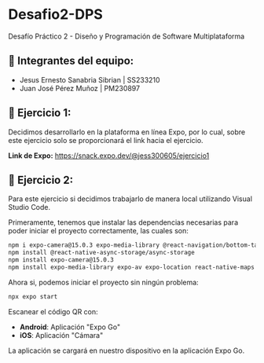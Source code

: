 # Desafio2-DPS
Desafío Práctico 2 - Diseño y Programación de Software Multiplataforma 

## 📌 Integrantes del equipo:
- Jesus Ernesto Sanabria Sibrian | SS233210
- Juan José Pérez Muñoz | PM230897

## 📌 Ejercicio 1:
Decidimos desarrollarlo en la plataforma en línea Expo, por lo cual, sobre este ejercicio solo se proporcionará el link hacia el ejercicio.

**Link de Expo:**
https://snack.expo.dev/@jess300605/ejercicio1


## 📌 Ejercicio 2:
Para este ejercicio si decidimos trabajarlo de manera local utilizando Visual Studio Code.

Primeramente, tenemos que instalar las dependencias necesarias para poder iniciar el proyecto correctamente, las cuales son:
```bash
npm i expo-camera@15.0.3 expo-media-library @react-navigation/bottom-tabs @react-navigation/native react-native-safe-area-context react-native-screens @expo/vector-icons expo-av
npm install @react-native-async-storage/async-storage
npm install expo-camera@15.0.3
npm install expo-media-library expo-av expo-location react-native-maps
```

Ahora si, podemos iniciar el proyecto sin ningún problema:
```bash
npx expo start 
```

Escanear el código QR con:

- **Android**: Aplicación "Expo Go"
- **iOS**: Aplicación "Cámara"

La aplicación se cargará en nuestro dispositivo en la aplicación Expo Go.
